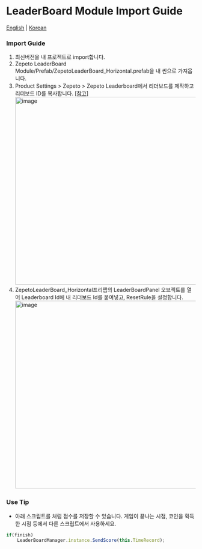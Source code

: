 # LeaderBoard Module Import Guide

[English](./README.md) | [Korean](./README_KR.md)

### Import Guide
1. 최신버전을 내 프로젝트로 import합니다.
2. Zepeto LeaderBoard Module/Prefab/ZepetoLeaderBoard_Horizontal.prefab을 내 씬으로 가져옵니다.
3. Product Settings > Zepeto > Zepeto Leaderboard에서 리더보드를 제작하고 리더보드 ID를 복사합니다. [[참고]](https://docs.zepeto.me/studio-world/lang-ko/docs/leaderboard)
    <img width="500" alt="image" src="https://user-images.githubusercontent.com/123578202/224616316-43df4b9e-2fed-48e3-9680-d834382263ca.png">
4. ZepetoLeaderBoard_Horizontal프리팹의 LeaderBoardPanel 오브젝트를 열어 Leaderboard Id에 내 리더보드 Id를 붙여넣고, ResetRule을 설정합니다.   
    <img width="500" alt="image" src="https://user-images.githubusercontent.com/123578202/224616120-df75fa70-e6d2-45f3-8986-a801927c8600.png">


### Use Tip
- 아래 스크립트를 처럼 점수를 저장할 수 있습니다. 게임이 끝나는 시점, 코인을 획득한 시점 등에서 다른 스크립트에서 사용하세요.
```typescript
if(finish)
    LeaderBoardManager.instance.SendScore(this.TimeRecord);
```
